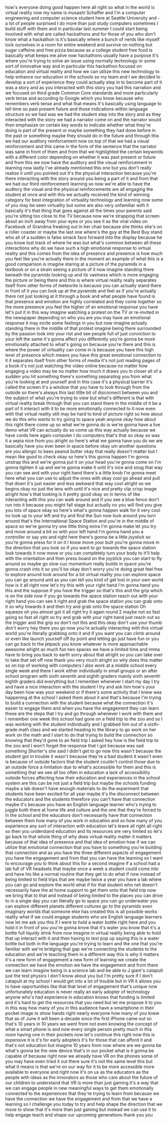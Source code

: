 
how&#39;s everyone doing good happen here
all right so what in the world is
virtual reality now
my name is musashi Schaffer and I&#39;m a
computer engineering and computer
science student here at Seattle
University and - a lot of people
surprised I do more than just study
computers sometimes I build stuff with
them and in particular last summer I
could start being involved with what are
called hackathons and for those of you
who don&#39;t know what a hackathon is it&#39;s
basically where a bunch of nerds like
myself lock ourselves in a room for
entire weekend and survive on nothing
but sugar caffeine and free pizza
because as a college student free food
is basically what keeps me alive now
hackathons usually have a purpose it&#39;s
where you&#39;re trying to solve an issue
using normally technology or some sort
of innovative way and in particular this
hackathon focused on education and
virtual reality and how we can utilize
this new technology to help enhance our
education in the schools so my team and
I we decided to develop a sort of
experience they could actually step in
to become part of it was a story and as
you interacted with this story you had
this narration and we focused on third
grade Common Core standards and more
particularly verb tense and according to
Google which you know because who
remembers verb tense and what that means
it&#39;s basically using language to tell
time so past present future and those
indications within language structure so
we had was we had the student step into
the story and as they interacted with
the story we had a narrator come on and
the narrator would then emphasize on
certain key words to indicate whether
what they&#39;re doing is part of the
present or maybe something they had done
before in the past or something maybe
they should do in the future and through
this we had our auditory reinforcement
now on top of that we had a visual
reinforcement and this came in the form
of the sentence that the narrator was
sane
in front of them and from that we
highlighted the certain keywords with a
different color depending on whether it
was past present or future and from this
we now have the auditory and the visual
reinforcement in learning now lastly
I&#39;ve already mentioned this one but you
don&#39;t really realize it until you
pointed out it&#39;s the physical
interaction because you&#39;re there
interacting with the story around you
being a part of it
and from that we had our third
reinforcement learning so now we&#39;re able
to have the auditory the visual and the
physical reinforcements are all engaging
the student at once and with this we
actually received the kind of winning
category for best integration of
virtuality technology and learning now
some of you may be seen virtuality but
some are also very unfamiliar with it
basically it&#39;s that thing that goes
against all the times your parents said
you&#39;re sitting too close to the TV
because now we&#39;re strapping that screen
about an inch away from your eyes or you
see it as the viral video on Facebook of
Grandma freaking out in her chair
because she thinks she&#39;s on a roller
coaster or maybe the last one where&#39;s
the guy at the Best Buy stand who all of
a sudden is false smack face forward
into the display because he you know
lost track of where he was but what&#39;s
common between all these interactions
why do we have such a high emotional
response to virtual reality and this
comes from the idea of presence and
presence is how much you feel like
you&#39;re actually there in the moment an
example of what this is a good
comparison is imagine staring at a
picture of the pyramids in a textbook or
on a strain seeing a picture of it now
imagine standing there beneath the
pyramids looking up and its vastness
which is more engaging the picture or
being there and this is where virtual
reality really separates itself from
other forms of meteorite
is because you can actually stand there
in front of it you can look up at the
pyramids and feel as if you&#39;re actually
there not just looking at it through a
book and what people have found is that
presence and emotion are highly
correlated and they come together so the
more presence you feel the higher of an
emotional response you have let&#39;s put it
in this way imagine watching a protest
on the TV or re-invited in the newspaper
depending on who you are you may have an
emotional response it may incite some
feelings in you but now imagine actually
standing there in the middle of that
protest imagine being there surrounded
by the passion look into your riot and
see people full of just conviction to
your left the same it&#39;s gonna affect you
differently you&#39;re gonna be more
emotionally attached to what&#39;s going on
because you&#39;re there and this is where
the power of virtuality can come in is
because you have this high level of
presence which means you have this great
emotional connection to it it separates
itself from other forms of media it&#39;s
not just reading pages of a book it&#39;s
not just watching the video online
because no matter how engaging a video
may be no matter how much it draws you
in closer all of a sudden you hit
something there&#39;s something separating
you from what you&#39;re looking at and
yourself and in this case it&#39;s a
physical barrier it&#39;s called the screen
it&#39;s a window that you have to look
through from the outside so there&#39;s
always this last little bit of
disconnect between you and the subject
of what you&#39;re trying to view but what&#39;s
different is that with virtual reality
break through that you can stand there
in the middle of it be a part of it
interact with it to be more emotionally
connected to it now even with that
virtual reality still may be hard to
kind of picture right so how about we do
this
who wants to try going to space yeah
anyone okay how about this right there
come up so what we&#39;re gonna do is we&#39;re
gonna have a live demo what VR can
actually do so come up this way actually
because we have cords here again
computer I do computers that&#39;s that so
okay so was it a sepia nice from you
alright so here&#39;s what we gonna have you
do we are basically have you ever been
in space before okay um another
questions are you allergic to bees
peanut butter okay that really doesn&#39;t
matter but I mean like good to check
okay so here&#39;s this gonna happen I&#39;m
gonna unstrap this and we&#39;re gonna put
it on your head
you&#39;re gonna come on I&#39;m gonna tighten
it up and we&#39;re gonna make it until it&#39;s
nice and snug that way you can see and
with your right hand there&#39;s a little
knob I&#39;m gonna meet here what you can
use to adjust the ones with okay cool
go ahead and pull that down it&#39;s just
easier and less awkward that way cool
alright so we begins
okay no just the lens with until it&#39;s
nice and pretty clip
crisp image
alright how&#39;s that looking is it pretty
good okay so in terms of like
interacting with this you can walk
around and if you see a blue fence don&#39;t
run into it because you might fall stage
but actually no you will find you give
you lots of space okay so here&#39;s what&#39;s
gonna happen
walk for it very cool no look up to your
left and try and find the Sun now look
around you turn around that&#39;s the
International Space Station and you&#39;re
in the middle of space so we&#39;re gonna
try one little thing extra I&#39;m gonna
make let you try and move around a bit
so with your left hand I&#39;m gonna hand
you a controller or say yes and right
here there&#39;s gonna be a little joystick
so you&#39;re gonna press for it on it I
know move your butt you&#39;re gonna move in
the direction that you look so if you
want to go towards the space station
look towards it now move or you can
completely turn your body to it&#39;ll help
with the orientation and then press
board on the joystick
you can start to fly around
so maybe go slow cuz momentum really
builds in space you&#39;re gonna crash into
it so you&#39;ll be okay don&#39;t worry you&#39;re
doing great
feel free to explore around look around
for a bit virtual reality you can
explore space you can go around and as
you can tell you kind of get lost in
your own world how is it all right now
let&#39;s try this with your right hand I&#39;m
gonna hand you this and the suppose if
you have the trigger so that&#39;s this and
the grip which is on the side now if you
go towards the space station reach out
with your right hand you can see it
right and grab the space station you can
grab onto it so why towards it and then
try and grab onto the space station
Oh squeeze oh you almost got it all
right try it again round 2 maybe not so
fast going so fast
all right so try and grab with your
right hand just reach out so the trigger
and the grip so don&#39;t not this and this
okay
don&#39;t use your thumb don&#39;t worry hey
there you go now you&#39;re actually
interacting with this virtual world
you&#39;re literally grabbing onto it and if
you want you can climb around or even
like launch yourself off by point and
letting go just have fun or you can go
back to the jetpack you know whatever is
more approachable
awesome alright as much fun two spaces
we have a limited time and imma have to
bring you back to earth sorry about that
alright so you can take over to take
that set off now thank you very much
alright so why does this matter so on
top of working with computers I also
work at a middle school every single
week and there I work either
individually in small groups or an after
school program with sixth seventh and
eighth graders mainly sixth seventh
eighth graders did everything but I
remember whenever I start my day I try
and have a nice interaction with the
student I try and ask him how&#39;s your day
been how was your weekend or if there&#39;s
some activity that I knew was happening
at the school I asked them about it and
that&#39;s because I&#39;m trying to build a
connection with the student because what
the connection it&#39;s easier to engage
them and when you have the engagement
they can learn these are the steps that
I try and go through whenever I work
with them and I remember one week this
school had gone on a field trip to the
zoo and so I was working with the
student individually and I grabbed him
out of a sixth-grade math class and we
started heading to the library to go
work on her work on the math and I start
to do that trying to build the
connection so knowing that they&#39;d gone
to an field trip I asked hey how is the
field trip to the zoo and I won&#39;t forget
the response that I got because was sad
something Shorter&#39;s she said I didn&#39;t
get to go now this wasn&#39;t because the
student got in trouble
it wasn&#39;t because they&#39;re a bad student
it wasn&#39;t even is because of outside
factors that the student couldn&#39;t
control those due to an outside force a
limitation due to what&#39;s accessible for
them and this is something that we see
all too often in education a lack of
accessibility outside forces affecting
how their education and experiences in
the school system are
this can be not just a field trip but
maybe the schools funding maybe a lab
doesn&#39;t have enough materials to do the
experiment that students have been
excited for all year
maybe it&#39;s the disconnect between the
educators and the students therefore you
can&#39;t have that connection
maybe it&#39;s because you have an English
language learner who&#39;s trying to juggle
both there at home life and culture and
the one that they&#39;re forced to in the
school and the educators don&#39;t
necessarily have that connection between
them how many of you work in education
and so how many of you experience any
sort of interaction with education let&#39;s
leave all right all right so then you
understand education and its resources
are very limited so let&#39;s go back to
that whole thing of why does virtual
reality matter it matters because of
that idea of presence and that idea of
emotion how if we can utilize that
emotional connection that you have to
something you&#39;re building that
connection and as you have the three
different aspects of engagement you have
the engagement and from that you can
have the learning so I want to encourage
you to think about this for a second
imagine if a school had a lab full of VR
headsets that maybe once a week a
student could come into and have his
like a normal routine that they get to
do what if now instead of being limited
to field trips that are maybe twice a
year you have a lab where you can go and
explore the world what if for that
student who net doesn&#39;t necessarily have
the at home support to get them onto
that field trip now we bring that to
that and instead of being limited to the
places you can drive to in a single day
you can literally go to space you can go
underwater you can explore different
planets different cultures go to the
pyramids even imaginary worlds that
someone else has created this is all
possible works reality what if we could
engage students who are English language
learners now let me ask you this if I
were to hold a water bottle right here
and you hold it in front of you you&#39;re
gonna know that it&#39;s water you know that
it&#39;s a bottle full liquidy
drink from now imagine in virtual
reality being able to hold that up
interact with it and then having to text
pop up saying this is a water bottle but
both in the language you&#39;re trying to
learn and the one that you&#39;re familiar
with we&#39;re bridging that gap we&#39;re
connecting the students to the education
and we&#39;re teaching them in a different
way this is why it matters it&#39;s a new
form of engagement a new form of
learning we create the connection we
have the emotion we have the engagement
and from there we can learn imagine
being in a science lab and be able to J
giant&#39;s catapult just the test physics I
don&#39;t know about you but I&#39;m pretty sure
if I don&#39;t catapult at my school I would
get into a lot of trouble but in VR it
allows you to have opportunities like
that that level of engagement that&#39;s
unique now unfortunately education is
never really an early adopter of
technology anyone who&#39;s had experience
in education knows that funding is
limited and it&#39;s hard to get the
resources that you need but let me
propose it to you in this way
how many of you in this audience have a
smartphone in their pocket image to show
hands right
nearly everyone how many of you knew
that as of June it will been a decade
since the first iPhone came out so
that&#39;s 10 years in 10 years we went from
not even knowing the concept of what a
smart phone is and now every single
person pretty much in this room having
one in their pockets now let&#39;s continue
this right now this is expensive it is
it&#39;s for early adopters it&#39;s for those
that can afford it and that&#39;s not
education but imagine 10 years from now
where are we gonna be what&#39;s gonna be
the new device that&#39;s in our pocket what
is it gonna be capable of because right
now we already have VR on the phones
some of you may have even tried it out
there sure it&#39;s not the same level this
but what it means is that we&#39;re on our
way for it to be more accessible more
available to everyone and right now it&#39;s
on us as the educators as the people
with ideas as the innovators as those
who care about the future of our
children to understand that VR is more
than just gaming it&#39;s a way that we can
engage people in new meaningful ways to
get them emotionally connected to the
experiences that they&#39;re trying to learn
from because we have the connection we
have the engagement and from that we
have a learning so I challenge you today
to try and help shape the direction that
we move to show that it&#39;s more than just
gaming but instead we can use it to help
engage teach and shape our upcoming
generations thank you
you
